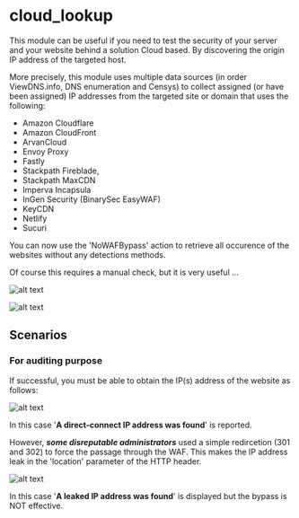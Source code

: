 # cloud_lookup

This module can be useful if you need to test the security of your server and your
website behind a solution Cloud based. By discovering the origin IP address of the
targeted host.

More precisely, this module uses multiple data sources (in order ViewDNS.info, DNS enumeration and Censys)
to collect assigned (or have been assigned) IP addresses from the targeted site or domain
that uses the following:

  - Amazon Cloudflare
  - Amazon CloudFront
  - ArvanCloud
  - Envoy Proxy
  - Fastly
  - Stackpath Fireblade,
  - Stackpath MaxCDN
  - Imperva Incapsula
  - InGen Security (BinarySec EasyWAF)
  - KeyCDN
  - Netlify
  - Sucuri

You can now use the 'NoWAFBypass' action to retrieve all occurence of the websites without any detections methods.

Of course this requires a manual check, but it is very useful ...

![alt text][module_info]

![alt text][module_advanced]

## Scenarios

### For auditing purpose

If successful, you must be able to obtain the IP(s) address of the website as follows:

![alt text][module_good]

In this case '**A direct-connect IP address was found**' is reported.

However, **_some disreputable administrators_** used a simple redircetion (301 and 302)
to force the passage through the WAF. This makes the IP address leak in the 'location'
parameter of the HTTP header.

![alt text][module_leak]

In this case '**A leaked IP address was found**' is displayed but the bypass is NOT effective.

[module_info]: https://raw.githubusercontent.com/mekhalleh/cloud_lookup/master/pictures/01-demo.png "Module: info"
[module_advanced]: https://raw.githubusercontent.com/mekhalleh/cloud_lookup/master/pictures/02-demo.png "Module: advanced"
[module_good]: https://raw.githubusercontent.com/mekhalleh/cloud_lookup/master/pictures/03-demo.png "Module: bypass is good"
[module_leak]: https://raw.githubusercontent.com/mekhalleh/cloud_lookup/master/pictures/04-demo.png "Module: IP adress leak"
